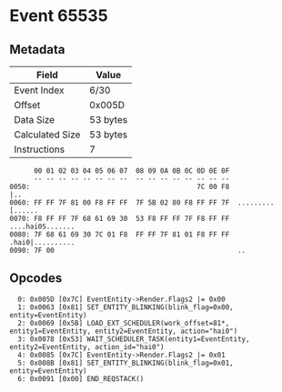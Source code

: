 # Event 65535

## Metadata

| Field           | Value    |
|-----------------|----------|
| Event Index     | 6/30     |
| Offset          | 0x005D   |
| Data Size       | 53 bytes |
| Calculated Size | 53 bytes |
| Instructions    | 7        |

```
      00 01 02 03 04 05 06 07  08 09 0A 0B 0C 0D 0E 0F
      -- -- -- -- -- -- -- --  -- -- -- -- -- -- -- --
0050:                                         7C 00 F8               |..
0060: FF FF 7F 81 00 F8 FF FF  7F 5B 02 80 F8 FF FF 7F  .........[......
0070: F8 FF FF 7F 68 61 69 30  53 F8 FF FF 7F F8 FF FF  ....hai0S.......
0080: 7F 68 61 69 30 7C 01 F8  FF FF 7F 81 01 F8 FF FF  .hai0|..........
0090: 7F 00                                             ..              
```

## Opcodes

```
  0: 0x005D [0x7C] EventEntity->Render.Flags2 |= 0x00
  1: 0x0063 [0x81] SET_ENTITY_BLINKING(blink_flag=0x00, entity=EventEntity)
  2: 0x0069 [0x5B] LOAD_EXT_SCHEDULER(work_offset=81*, entity1=EventEntity, entity2=EventEntity, action="hai0")
  3: 0x0078 [0x53] WAIT_SCHEDULER_TASK(entity1=EventEntity, entity2=EventEntity, action_id="hai0")
  4: 0x0085 [0x7C] EventEntity->Render.Flags2 |= 0x01
  5: 0x008B [0x81] SET_ENTITY_BLINKING(blink_flag=0x01, entity=EventEntity)
  6: 0x0091 [0x00] END_REQSTACK()
```
